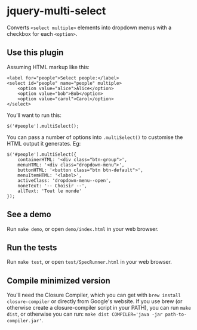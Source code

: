 # jquery-multi-select

Converts `<select multiple>` elements into dropdown menus with a checkbox for each `<option>`.

## Use this plugin

Assuming HTML markup like this:

    <label for="people">Select people:</label>
    <select id="people" name="people" multiple>
        <option value="alice">Alice</option>
        <option value="bob">Bob</option>
        <option value="carol">Carol</option>
    </select>

You’ll want to run this:

    $('#people').multiSelect();

You can pass a number of options into `.multiSelect()` to customise the HTML output it generates. Eg:

    $('#people').multiSelect({
        containerHTML: '<div class="btn-group">',
        menuHTML: '<div class="dropdown-menu">',
        buttonHTML: '<button class="btn btn-default">',
        menuItemHTML: '<label>',
        activeClass: 'dropdown-menu--open',
        noneText: '-- Choisir --',
        allText: 'Tout le monde'
    });

## See a demo

Run `make demo`, or open `demo/index.html` in your web browser.

## Run the tests

Run `make test`, or open `test/SpecRunner.html` in your web browser.

## Compile minimized version

You'll need the Closure Compiler, which you can get with `brew install
closure-compiler` or directly from Google's website. If you use brew
(or otherwise create a closure-compiler script in your PATH), you can
run `make dist`, or otherwise you can run:
`make dist COMPILER='java -jar path-to-compiler.jar'`.
